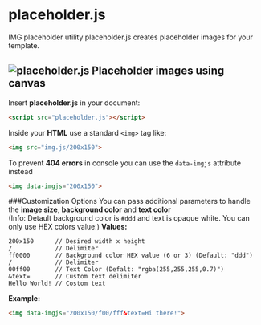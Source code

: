 # placeholder.js
IMG placeholder utility
placeholder.js creates placeholder images for your template.

![placeholder.js Placeholder images using canvas](http://i.imgur.com/fYCYFxf.png)
---

Insert **placeholder.js** in your document:

```html
<script src="placeholder.js"></script>
```

Inside your **HTML** use a standard `<img>` tag like:
```html
<img src="img.js/200x150">
````

To prevent **404 errors** in console you can use the `data-imgjs` attribute instead
```html
<img data-imgjs="200x150">
````
###Customization Options
You can pass additional parameters to handle the **image size**, **background color** and **text color**  
(Info: Detault background color is `#ddd` and text is opaque white. You can only use HEX colors value:)
**Values:**  
```
200x150      // Desired width x height
/            // Delimiter
ff0000       // Background color HEX value (6 or 3) (Default: "ddd")
/            // Delimiter
00ff00       // Text Color (Defalt: "rgba(255,255,255,0.7)")
&text=       // Custom text delimiter
Hello World! // Costom text
```
**Example:**  

```html
<img data-imgjs="200x150/f00/fff&text=Hi there!">
````
